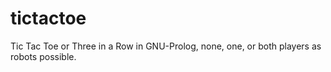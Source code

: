 # tictactoe
Tic Tac Toe or Three in a Row in GNU-Prolog, none, one, or both players as robots possible. 
